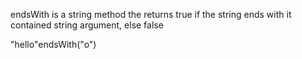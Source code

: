 endsWith is a string method the returns true if the string ends with it contained string argument, else false

"hello"endsWith("o")